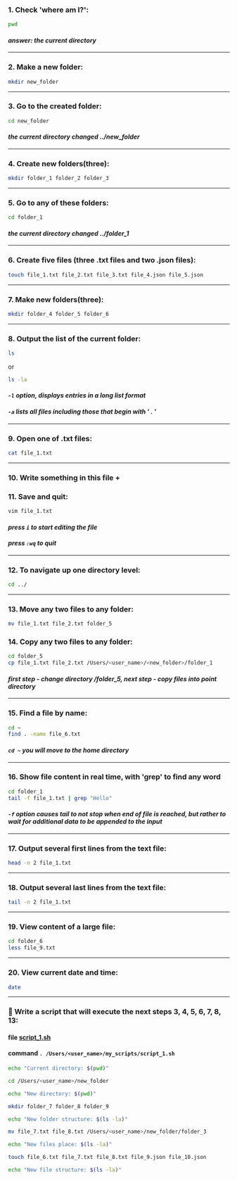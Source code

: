 ### 1. Check 'where am I?': 
```bash
pwd
```
#### *answer: the current directory*
---
### 2. Make a new folder:
```bash
mkdir new_folder
```
---
### 3. Go to the created folder:
```bash
cd new_folder
```
#### *the current directory changed ../new_folder*
---
### 4. Create new folders(three):
```bash
mkdir folder_1 folder_2 folder_3
```
---
### 5. Go to any of these folders:
```bash
cd folder_1
```
#### *the current directory changed ../folder_1*
---
### 6. Create five files (three .txt files and two .json files):
```bash
touch file_1.txt file_2.txt file_3.txt file_4.json file_5.json
```
---
### 7. Make new folders(three):
```bash
mkdir folder_4 folder_5 folder_6
```
---
### 8. Output the list of the current folder:
```bash
ls
```
or
```bash
ls -la
```
#### *```-l```	option, displays entries in a long list format*
#### *```-a``` 	lists all files including those that begin with ' . '*
---
### 9. Open one of .txt files:
```bash
cat file_1.txt
```
---
### 10. Write something in this file + 
### 11. Save and quit: 
```bash
vim file_1.txt
```
#### *press ```i``` to start editing the file*
#### *press ```:wq``` to quit*
---
### 12. To navigate up one directory level:
```bash
cd ../
```
---
### 13. Move any two files to any folder:
```bash
mv file_1.txt file_2.txt folder_5 
```
### 14. Copy any two files to any folder:
```bash
cd folder_5  
cp file_1.txt file_2.txt /Users/<user_name>/<new_folder>/folder_1
```
#### *first step - change directory /folder_5, next step - copy files into point directory*
---
### 15. Find a file by name:
```bash
cd ~
find . -name file_6.txt
```
#### *```cd ~``` you will move to the home directory*
---
### 16. Show file content in real time, with 'grep' to find any word
```bash
cd folder_1
tail -f file_1.txt | grep "Hello"
```
#### *```-f``` option causes tail to not stop when end of file is reached, but rather to wait for additional data to be appended to the input*
---
### 17. Output several first lines from the text file:
```bash
head -n 2 file_1.txt  
```
---
### 18. Output several last lines from the text file:
```bash
tail -n 2 file_1.txt  
```
---
### 19. View content of a large file:
```bash
cd folder_6
less file_9.txt
```
---
### 20. View current date and time:
```bash
date
```
---
### :dizzy: Write a script that will execute the next steps 3, 4, 5, 6, 7, 8, 13:
#### file [script_1.sh](script_1.sh)
#### command ```. /Users/<user_name>/my_scripts/script_1.sh```

```bash
echo "Current directory: $(pwd)"

cd /Users/<user_name>/new_folder

echo "New directory: $(pwd)"

mkdir folder_7 folder_8 folder_9 

echo "New folder structure: $(ls -la)" 

mv file_7.txt file_8.txt /Users/<user_name>/new_folder/folder_3

echo "New files place: $(ls -la)" 

touch file_6.txt file_7.txt file_8.txt file_9.json file_10.json

echo "New file structure: $(ls -la)"
```
